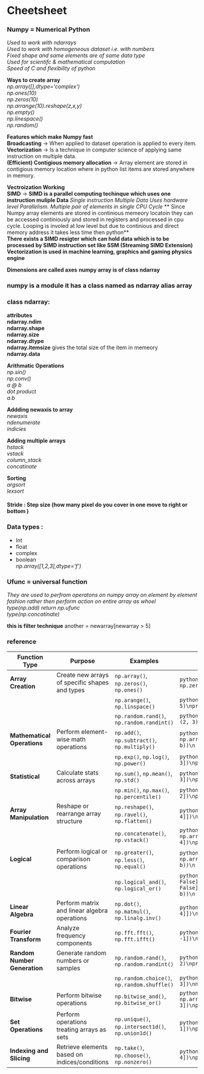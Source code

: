 # Cheetsheet 
### Numpy = Numerical Python 
*Used to work with ndarrays*   
*Used to work with homogeneous dataset i.e. with numbers*   
*Fixed shape and same elements are of same data type*  
*Used for scientifc  & mathematical computation*   
*Speed of C and flexibility of python*   

**Ways to create array**  
*np.array([],dtype='complex')*  
*np.ones(10)*   
*np.zeros(10)*  
*np.arrange(10).reshape(z,x,y)*  
*np.empty()*   
*np.linespace()*  
*np.random()*


**Features which make Numpy fast**  
**Broadcasting** -> When applied to dataset operation is applied to every item.    
**Vectorization** -> Is a technique in computer science of applying same instruction on multiple data.  
**(Efficient) Contigious memory allocation** -> Array element are stored in contigious memory location where in python list items are stored anywhere in memory.  

**Vectroization Working**  
**SIMD** -> **SIMD is a parallel computing techinque which uses one instruction muliple Data** *Single instruction Multiple Data Uses hardware level Parallelism. Multiple pair of elements in single CPU Cycle*
** Since Numpy array elements are stored in continious memeory locatoin they can be accessed continiously and stored in registers and processed in cpu cycle. Looping is involed at low level but due to continious and direct memory address it takes less time then python**  
**There exists a SIMD resigter which can hold data which is to be processed by SIMD instruction set like SSM (Streaming SIMD Extension)**  
**Vectorization is used in machine learning, graphics and gaming physics engine**


**Dimensions are called axes**
**numpy array is of class ndarray**

### numpy is a module it has a class named as ndarray alias array

### class ndarray:
**attributes**  
**ndarray.ndim**  
**ndarray.shape**  
**ndarray.size**  
**ndarray.dtype**    
**ndarray.itemsize**  gives the total size of the item in memeory    
**ndarray.data**  

**Arithmatic Operations**    
*np.sin()*  
*np.conv()*   
*a @ b*   
*dot product*  
*a.b*  

**Addding newaxis to array**  
*newaxis*  
*ndenumerate*  
*indicies*


**Adding multiple arrays**  
*hstack*  
*vstack*  
*column_stack*  
*concatinate* 

**Sorting**  
*argsort*  
*lexsort* 

#### Stride : Step size (how many pixel do you cover in one move to right or bottom )   


### Data types :   
* Int   
* float  
* complex  
* boolean  
*np.array([1,2,3],dtype='f')*

### Ufunc = universal function  
*They are used to perfrom operatons on numpy array on element by element fashion rather then perform action on entire array as whoel*   
*type(np.add) return np.ufunc*    
*type(np.concatinate)*   

**this is filter technique**
another = newarray[newarray > 5]

### reference
| **Function Type**             | **Purpose**                                   | **Examples**                             | **Sample Code**                                                                                      |
|-------------------------------|-----------------------------------------------|------------------------------------------|------------------------------------------------------------------------------------------------------|
| **Array Creation**            | Create new arrays of specific shapes and types | `np.array()`, `np.zeros()`, `np.ones()`  | ```python\nimport numpy as np\na = np.zeros((2, 2))\nprint(a)\n```                                   |
|                               |                                               | `np.arange()`, `np.linspace()`           | ```python\na = np.linspace(0, 1, 5)\nprint(a)\n```                                                  |
|                               |                                               | `np.random.rand()`, `np.random.randint()`| ```python\na = np.random.randint(0, 10, (2, 3))\nprint(a)\n```                                      |
| **Mathematical Operations**   | Perform element-wise math operations          | `np.add()`, `np.subtract()`, `np.multiply()` | ```python\na = np.array([1, 2])\nb = np.array([3, 4])\nprint(np.add(a, b))\n```                      |
|                               |                                               | `np.exp()`, `np.log()`, `np.power()`     | ```python\na = np.array([1, 2, 3])\nprint(np.exp(a))\n```                                           |
| **Statistical**               | Calculate stats across arrays                 | `np.sum()`, `np.mean()`, `np.std()`      | ```python\na = np.array([1, 2, 3])\nprint(np.mean(a))\n```                                          |
|                               |                                               | `np.min()`, `np.max()`, `np.percentile()` | ```python\na = np.array([1, 3, 2])\nprint(np.percentile(a, 50))\n```                                |
| **Array Manipulation**        | Reshape or rearrange array structure          | `np.reshape()`, `np.ravel()`, `np.flatten()` | ```python\na = np.array([[1, 2], [3, 4]])\nprint(np.reshape(a, (4,)))\n```                          |
|                               |                                               | `np.concatenate()`, `np.vstack()`        | ```python\na = np.array([1, 2])\nb = np.array([3, 4])\nprint(np.concatenate((a, b)))\n```            |
| **Logical**                   | Perform logical or comparison operations      | `np.greater()`, `np.less()`, `np.equal()` | ```python\na = np.array([1, 2])\nb = np.array([2, 2])\nprint(np.greater(a, b))\n```                  |
|                               |                                               | `np.logical_and()`, `np.logical_or()`    | ```python\na = np.array([True, False])\nb = np.array([False, False])\nprint(np.logical_and(a, b))\n```|
| **Linear Algebra**            | Perform matrix and linear algebra operations  | `np.dot()`, `np.matmul()`, `np.linalg.inv()` | ```python\na = np.array([[1, 2], [3, 4]])\nprint(np.linalg.inv(a))\n```                             |
| **Fourier Transform**         | Analyze frequency components                  | `np.fft.fft()`, `np.fft.ifft()`          | ```python\na = np.array([1, 2, 1, -1])\nprint(np.fft.fft(a))\n```                                   |
| **Random Number Generation**  | Generate random numbers or samples            | `np.random.rand()`, `np.random.randint()`| ```python\na = np.random.rand(2, 2)\nprint(a)\n```                                                  |
|                               |                                               | `np.random.choice()`, `np.random.shuffle()` | ```python\na = np.array([1, 2, 3])\nnp.random.shuffle(a)\nprint(a)\n```                             |
| **Bitwise**                   | Perform bitwise operations                    | `np.bitwise_and()`, `np.bitwise_or()`    | ```python\na = np.array([1, 2])\nb = np.array([2, 3])\nprint(np.bitwise_and(a, b))\n```             |
| **Set Operations**            | Perform operations treating arrays as sets    | `np.unique()`, `np.intersect1d()`, `np.union1d()` | ```python\na = np.array([1, 2, 3, 1])\nprint(np.unique(a))\n```                                    |
| **Indexing and Slicing**      | Retrieve elements based on indices/conditions | `np.take()`, `np.choose()`, `np.nonzero()` | ```python\na = np.array([0, 3, 4])\nprint(np.nonzero(a))\n```                                      |

